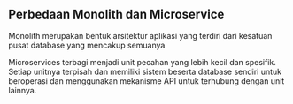 ## Perbedaan Monolith dan Microservice

Monolith merupakan bentuk arsitektur aplikasi yang terdiri dari kesatuan pusat database yang mencakup semuanya

Microservices terbagi menjadi unit pecahan yang lebih kecil dan spesifik. Setiap unitnya terpisah dan memiliki sistem beserta database sendiri untuk beroperasi dan menggunakan mekanisme API untuk terhubung dengan unit lainnya.
